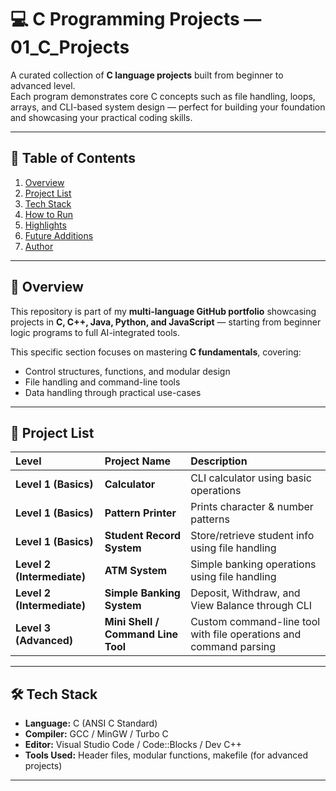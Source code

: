 # 💻 C Programming Projects — 01_C_Projects

A curated collection of **C language projects** built from beginner to advanced level.  
Each program demonstrates core C concepts such as file handling, loops, arrays, and CLI-based system design — perfect for building your foundation and showcasing your practical coding skills.

---

## 🧭 Table of Contents

1. [Overview](#overview)
2. [Project List](#project-list)
3. [Tech Stack](#tech-stack)
4. [How to Run](#how-to-run)
5. [Highlights](#highlights)
6. [Future Additions](#future-additions)
7. [Author](#author)

---

## 🚀 Overview

This repository is part of my **multi-language GitHub portfolio** showcasing projects in **C, C++, Java, Python, and JavaScript** — starting from beginner logic programs to full AI-integrated tools.

This specific section focuses on mastering **C fundamentals**, covering:
- Control structures, functions, and modular design  
- File handling and command-line tools  
- Data handling through practical use-cases  

---

## 🧩 Project List

| Level | Project Name | Description |
|:------|:--------------|:-------------|
| **Level 1 (Basics)** | **Calculator** | CLI calculator using basic operations |
| **Level 1 (Basics)** | **Pattern Printer** | Prints character & number patterns |
| **Level 1 (Basics)** | **Student Record System** | Store/retrieve student info using file handling |
| **Level 2 (Intermediate)** | **ATM System** | Simple banking operations using file handling |
| **Level 2 (Intermediate)** | **Simple Banking System** | Deposit, Withdraw, and View Balance through CLI |
| **Level 3 (Advanced)** | **Mini Shell / Command Line Tool** | Custom command-line tool with file operations and command parsing |

---

## 🛠️ Tech Stack

- **Language:** C (ANSI C Standard)
- **Compiler:** GCC / MinGW / Turbo C
- **Editor:** Visual Studio Code / Code::Blocks / Dev C++
- **Tools Used:** Header files, modular functions, makefile (for advanced projects)

---

